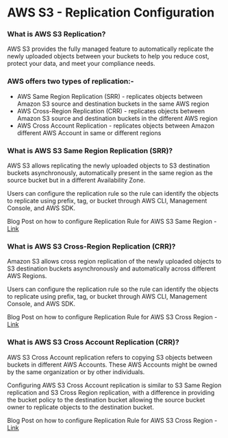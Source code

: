 # AWS S3 - Replication Configuration

### What is AWS S3 Replication?

AWS S3 provides the fully managed feature to automatically replicate the newly uploaded objects between your buckets to help you reduce cost, protect your data, and meet your compliance needs.

### AWS offers two types of replication:-

- AWS Same Region Replication (SRR) - replicates objects between Amazon S3 source and destination buckets in the same AWS region
- AWS Cross-Region Replication (CRR) - replicates objects between Amazon S3 source and destination buckets in the different AWS region
- AWS Cross Account Replication - replicates objects between Amazon different AWS Account in same or different regions

### What is AWS S3 Same Region Replication (SRR)?

AWS S3 allows replicating the newly uploaded objects to S3 destination buckets asynchronously, automatically present in the same region as the source bucket but in a different Availability Zone.

Users can configure the replication rule so the rule can identify the objects to replicate using prefix, tag, or bucket through AWS CLI, Management Console, and AWS SDK.

Blog Post on how to configure Replication Rule for AWS S3 Same Region - [Link](https://programmersblock.hashnode.dev/aws-s3-same-region-replication)

### What is AWS S3 Cross-Region Replication (CRR)?
Amazon S3 allows cross region replication of the newly uploaded objects to S3 destination buckets asynchronously and automatically across different AWS Regions.

Users can configure the replication rule so the rule can identify the objects to replicate using prefix, tag, or bucket through AWS CLI, Management Console, and AWS SDK.

Blog Post on how to configure Replication Rule for AWS S3 Cross Region - [Link](https://programmersblock.hashnode.dev/amazon-s3-cross-region-replication)


### What is AWS S3 Cross Account Replication (CRR)?
AWS S3 Cross Account replication refers to copying S3 objects between buckets in different AWS Accounts. These AWS Accounts might be owned by the same organization or by other individuals.

Configuring AWS S3 Cross Account replication is similar to S3 Same Region replication and S3 Cross Region replication, with a difference in providing the bucket policy to the destination bucket allowing the source bucket owner to replicate objects to the destination bucket.

Blog Post on how to configure Replication Rule for AWS S3 Cross Region - [Link](https://programmerblock.com/how-to-configure-s3-cross-account-replication/)
